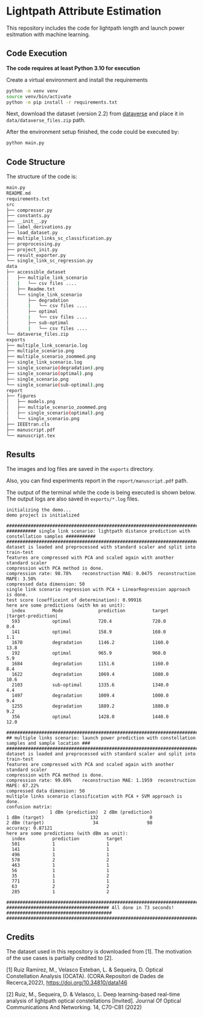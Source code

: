 # Lightpath Attribute Estimation
This repository includes the code for lightpath length and launch power esitmation with machine learning.

## Code Execution
**The code requires at least Python 3.10 for execution**

Create a virtual environment and install the requirements
```sh
python -m venv venv
source venv/bin/activate
python -m pip install -r requirements.txt
```
Next, download the dataset (version 2.2) from [dataverse](https://doi.org/10.34810/data146) and place it in `data/dataverse_files.zip` path.

After the environment setup finished, the code could be executed by:
```sh
python main.py
```

## Code Structure
The structure of the code is:
```sh
main.py
README.md
requirements.txt
src
├── compressor.py
├── constants.py
├── __init__.py
├── label_derivations.py
├── load_dataset.py
├── multiple_links_sc_classification.py
├── preprocessing.py
├── project_init.py
├── result_exporter.py
└── single_link_sc_regression.py
data
├── accessible_dataset
│   ├── multiple_link_scenario
│   |   └── csv files ....
│   ├── Readme.txt
│   └── single_link_scenario
│       ├── degradation
│       |   └── csv files ....
│       ├── optimal
│       |   └── csv files ....
│       ├── sub-optimal
│       |   └── csv files ....
└── dataverse_files.zip
exports
├── multiple_link_scenario.log
├── multiple_scenario.png
├── multiple_scenario_zoommed.png
├── single_link_scenario.log
├── single_scenario(degradation).png
├── single_scenario(optimal).png
├── single_scenario.png
└── single_scenario(sub-optimal).png
report
├── figures
│   ├── models.png
│   ├── multiple_scenario_zoommed.png
│   ├── single_scenario(optimal).png
│   └── single_scenario.png
├── IEEEtran.cls
├── manuscript.pdf
└── manuscript.tex
```

## Results
The images and log files are saved in the `exports` directory.

Also, you can find experiments report in the `report/manuscript.pdf` path.

The output of the terminal while the code is being executed is shown below. The output logs are also saved in `exports/*.log` files.
```
initializing the demo...
demo project is initialized

######################################################################################################
########### single link scenario: lightpath distance prediction with constellation samples ###########
######################################################################################################
dataset is loaded and preprocessed with standard scaler and split into train-test
features are compressed with PCA and scaled again with another standard scaler
compression with PCA method is done.
compression rate: 98.78%	reconstruction MAE: 0.0475	reconstruction MAPE: 3.50%
compressed data dimension: 50
single link scenario regression with PCA + LinearRegression approach is done.
test score (coefficeint of determination): 0.99916
here are some predictions (with km as unit):
  index          Mode             prediction          target          |target-prediction|
  593            optimal          720.4               720.0           0.4
  141            optimal          158.9               160.0           1.1
  1670           degradation      1146.2              1160.0          13.8
  192            optimal          965.9               960.0           5.9
  1684           degradation      1151.6              1160.0          8.4
  1622           degradation      1069.4              1080.0          10.6
  2103           sub-optimal      1335.6              1340.0          4.4
  1497           degradation      1009.4              1000.0          9.4
  1255           degradation      1889.2              1880.0          9.2
  356            optimal          1428.0              1440.0          12.0

######################################################################################################
## multiple links scenario: launch power prediction with constellation samples and sample location ###
######################################################################################################
dataset is loaded and preprocessed with standard scaler and split into train-test
features are compressed with PCA and scaled again with another standard scaler
compression with PCA method is done.
compression rate: 99.69%	reconstruction MAE: 1.1959	reconstruction MAPE: 67.22%
compressed data dimension: 50
multiple links scenario classification with PCA + SVM approach is done.
confusion matrix:
                1 dBm (prediction)  2 dBm (prediction)
1 dBm (target)                 132                   0
2 dBm (target)                  34                  98
accuracy: 0.87121
here are some predictions (with dBm as unit):
  index          prediction          target
  501            1                   1              
  141            1                   1              
  496            1                   1              
  578            2                   2              
  463            1                   1              
  56             1                   1              
  35             1                   2              
  771            1                   1              
  63             2                   2              
  285            1                   2              

######################################################################################################
###################################### All done in 73 seconds! #######################################
######################################################################################################
```

## Credits
The dataset used in this repository is downloaded from [1].
The motivation of the use cases is partially credited to [2].

[1] Ruiz Ramı́rez, M., Velasco Esteban, L. & Sequeira, D. Optical Constellation Analysis (OCATA). (CORA.Repositori de Dades de Recerca,2022), https://doi.org/10.34810/data146

[2] Ruiz, M., Sequeira, D. & Velasco, L. Deep learning-based real-time analysis of lightpath optical constellations [Invited]. Journal Of Optical Communications And Networking. 14, C70-C81 (2022)
